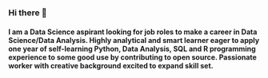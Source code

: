 ### Hi there 👋
#### I am a Data Science aspirant looking for job roles to make a career in Data Science/Data Analysis. Highly analytical and smart learner eager to apply one year of self-learning Python, Data Analysis, SQL and R programming experience to some good use by contributing to open source. Passionate worker with creative background excited to expand skill set.
<!--
**SamarthMR/SamarthMR** is a ✨ _special_ ✨ repository because its `README.md` (this file) appears on your GitHub profile.

Here are some ideas to get you started:

- 🔭 I’m currently working on ...
- 🌱 I’m currently learning ...
- 👯 I’m looking to collaborate on ...
- 🤔 I’m looking for help with ...
- 💬 Ask me about ...
- 📫 How to reach me: ...
- 😄 Pronouns: ...
- ⚡ Fun fact: ...
-->
